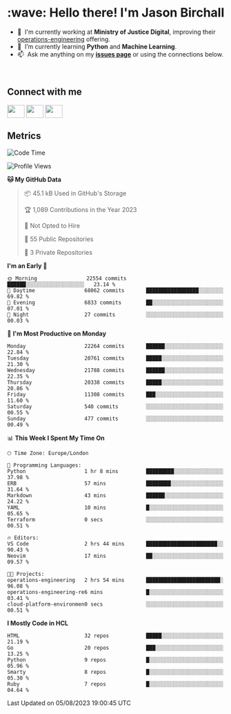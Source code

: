 <h1 align="left" id="jason-title">:wave: Hello there! I'm Jason Birchall</h1>

- :office: &nbsp;I'm currently working at **Ministry of Justice Digital**, improving their [operations-engineering](https://github.com/ministryofjustice/operations-engineering) offering.
- :seedling: &nbsp;I’m currently learning **Python** and **Machine Learning**.
- :mailbox: &nbsp;Ask me anything on my **[issues page]** or using the connections below.


<br>

<h2>Connect with me</h2>
<p>
<a href="https://twitter.com/jsonBirchall" target="blank"><img align="center" src="https://cdn.jsdelivr.net/npm/simple-icons@3.0.1/icons/twitter.svg" alt="" height="30" width="40" /></a>
<a href="https://keybase.io/json0" target="blank"><img align="center" src="https://cdn.jsdelivr.net/npm/simple-icons@3.0.1/icons/keybase.svg" alt="" height="30" width="40" /></a>
<a href="https://www.reddit.com/user/kakorate" target="blank"><img align="center" src="https://cdn.jsdelivr.net/npm/simple-icons@3.0.1/icons/reddit.svg" alt="" height="30" width="40" /></a>
</p>

<h2>Metrics</h2>

<!--START_SECTION:waka-->
![Code Time](http://img.shields.io/badge/Code%20Time-1%2C156%20hrs%2040%20mins-blue)

![Profile Views](http://img.shields.io/badge/Profile%20Views-6-blue)

**🐱 My GitHub Data** 

> 📦 45.1 kB Used in GitHub's Storage 
 > 
> 🏆 1,089 Contributions in the Year 2023
 > 
> 🚫 Not Opted to Hire
 > 
> 📜 55 Public Repositories 
 > 
> 🔑 3 Private Repositories 
 > 
**I'm an Early 🐤** 

```text
🌞 Morning                22554 commits       ██████░░░░░░░░░░░░░░░░░░░   23.14 % 
🌆 Daytime                68062 commits       █████████████████░░░░░░░░   69.82 % 
🌃 Evening                6833 commits        ██░░░░░░░░░░░░░░░░░░░░░░░   07.01 % 
🌙 Night                  27 commits          ░░░░░░░░░░░░░░░░░░░░░░░░░   00.03 % 
```
📅 **I'm Most Productive on Monday** 

```text
Monday                   22264 commits       ██████░░░░░░░░░░░░░░░░░░░   22.84 % 
Tuesday                  20761 commits       █████░░░░░░░░░░░░░░░░░░░░   21.30 % 
Wednesday                21788 commits       ██████░░░░░░░░░░░░░░░░░░░   22.35 % 
Thursday                 20338 commits       █████░░░░░░░░░░░░░░░░░░░░   20.86 % 
Friday                   11308 commits       ███░░░░░░░░░░░░░░░░░░░░░░   11.60 % 
Saturday                 540 commits         ░░░░░░░░░░░░░░░░░░░░░░░░░   00.55 % 
Sunday                   477 commits         ░░░░░░░░░░░░░░░░░░░░░░░░░   00.49 % 
```


📊 **This Week I Spent My Time On** 

```text
🕑︎ Time Zone: Europe/London

💬 Programming Languages: 
Python                   1 hr 8 mins         █████████░░░░░░░░░░░░░░░░   37.98 % 
ERB                      57 mins             ████████░░░░░░░░░░░░░░░░░   31.64 % 
Markdown                 43 mins             ██████░░░░░░░░░░░░░░░░░░░   24.22 % 
YAML                     10 mins             █░░░░░░░░░░░░░░░░░░░░░░░░   05.65 % 
Terraform                0 secs              ░░░░░░░░░░░░░░░░░░░░░░░░░   00.51 % 

🔥 Editors: 
VS Code                  2 hrs 44 mins       ███████████████████████░░   90.43 % 
Neovim                   17 mins             ██░░░░░░░░░░░░░░░░░░░░░░░   09.57 % 

🐱‍💻 Projects: 
operations-engineering   2 hrs 54 mins       ████████████████████████░   96.08 % 
operations-engineering-re6 mins              █░░░░░░░░░░░░░░░░░░░░░░░░   03.41 % 
cloud-platform-environmen0 secs              ░░░░░░░░░░░░░░░░░░░░░░░░░   00.51 % 
```

**I Mostly Code in HCL** 

```text
HTML                     32 repos            █████░░░░░░░░░░░░░░░░░░░░   21.19 % 
Go                       20 repos            ███░░░░░░░░░░░░░░░░░░░░░░   13.25 % 
Python                   9 repos             █░░░░░░░░░░░░░░░░░░░░░░░░   05.96 % 
Smarty                   8 repos             █░░░░░░░░░░░░░░░░░░░░░░░░   05.30 % 
Ruby                     7 repos             █░░░░░░░░░░░░░░░░░░░░░░░░   04.64 % 
```




 Last Updated on 05/08/2023 19:00:45 UTC
<!--END_SECTION:waka-->

<!-- links -->

[issues page]: https://github.com/jasonBirchall/jasonBirchall/issues "jasonBirchall/issues"
